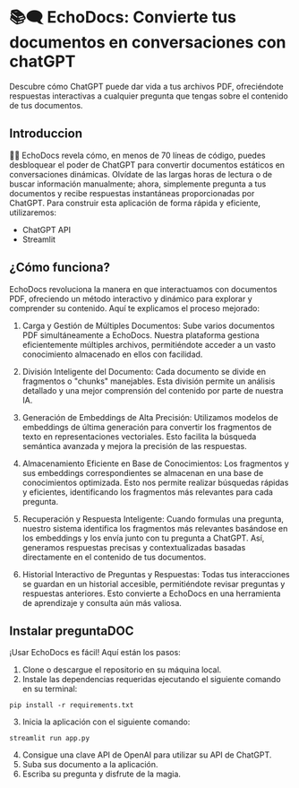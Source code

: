 
# 📚🗨️  EchoDocs: Convierte tus documentos en conversaciones con chatGPT

Descubre cómo ChatGPT puede dar vida a tus archivos PDF, ofreciéndote respuestas interactivas a cualquier pregunta que tengas sobre el contenido de tus documentos.


## Introduccion
📄🧠 EchoDocs revela cómo, en menos de 70 líneas de código, puedes desbloquear el poder de ChatGPT para convertir documentos estáticos en conversaciones dinámicas. Olvídate de las largas horas de lectura o de buscar información manualmente; ahora, simplemente pregunta a tus documentos y recibe respuestas instantáneas proporcionadas por ChatGPT.
Para construir esta aplicación de forma rápida y eficiente, utilizaremos:
* ChatGPT API
* Streamlit


## ¿Cómo funciona?
EchoDocs revoluciona la manera en que interactuamos con documentos PDF, ofreciendo un método interactivo y dinámico para explorar y comprender su contenido. Aquí te explicamos el proceso mejorado:
1. Carga y Gestión de Múltiples Documentos: Sube varios documentos PDF simultáneamente a EchoDocs. Nuestra plataforma gestiona eficientemente múltiples archivos, permitiéndote acceder a un vasto conocimiento almacenado en ellos con facilidad.
2. División Inteligente del Documento: Cada documento se divide en fragmentos o "chunks" manejables. Esta división permite un análisis detallado y una mejor comprensión del contenido por parte de nuestra IA.
3. Generación de Embeddings de Alta Precisión: Utilizamos modelos de embeddings de última generación para convertir los fragmentos de texto en representaciones vectoriales. Esto facilita la búsqueda semántica avanzada y mejora la precisión de las respuestas.
4. Almacenamiento Eficiente en Base de Conocimientos: Los fragmentos y sus embeddings correspondientes se almacenan en una base de conocimientos optimizada. Esto nos permite realizar búsquedas rápidas y eficientes, identificando los fragmentos más relevantes para cada pregunta.
5. Recuperación y Respuesta Inteligente: Cuando formulas una pregunta, nuestro sistema identifica los fragmentos más relevantes basándose en los embeddings y los envía junto con tu pregunta a ChatGPT. Así, generamos respuestas precisas y contextualizadas basadas directamente en el contenido de tus documentos.

6. Historial Interactivo de Preguntas y Respuestas: Todas tus interacciones se guardan en un historial accesible, permitiéndote revisar preguntas y respuestas anteriores. Esto convierte a EchoDocs en una herramienta de aprendizaje y consulta aún más valiosa.


## Instalar preguntaDOC
¡Usar EchoDocs es fácil! Aquí están los pasos:
1. Clone o descargue el repositorio en su máquina local.
2. Instale las dependencias requeridas ejecutando el siguiente comando en su terminal:
```console
pip install -r requirements.txt
```
3. Inicia la aplicación con el siguiente comando:
```console
streamlit run app.py
```
4. Consigue una clave API de OpenAI para utilizar su API de ChatGPT.
5. Suba sus documento a la aplicación.
6. Escriba su pregunta y disfrute de la magia.
